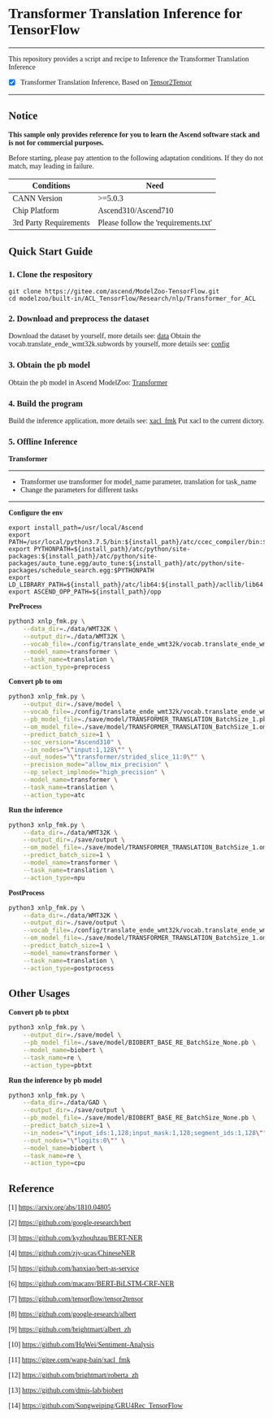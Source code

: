 # <font face="微软雅黑">

# Transformer Translation Inference for TensorFlow

***
This repository provides a script and recipe to Inference the Transformer Translation Inference

* [x] Transformer Translation Inference, Based on [Tensor2Tensor](https://github.com/tensorflow/tensor2tensor/tree/master/tensor2tensor) 

***

## Notice
**This sample only provides reference for you to learn the Ascend software stack and is not for commercial purposes.**

Before starting, please pay attention to the following adaptation conditions. If they do not match, may leading in failure.

| Conditions | Need |
| --- | --- |
| CANN Version | >=5.0.3 |
| Chip Platform| Ascend310/Ascend710 |
| 3rd Party Requirements| Please follow the 'requirements.txt' |

## Quick Start Guide

### 1. Clone the respository
```shell
git clone https://gitee.com/ascend/ModelZoo-TensorFlow.git
cd modelzoo/built-in/ACL_TensorFlow/Research/nlp/Transformer_for_ACL
```

### 2. Download and preprocess the dataset

Download the dataset by yourself, more details see: [data](./data/WMT32K/README.md)
Obtain the vocab.translate_ende_wmt32k.subwords by yourself, more details see: [config](./config/README.md)

### 3. Obtain the pb model

Obtain the pb model in Ascend ModelZoo: [Transformer](https://www.hiascend.com/zh/software/modelzoo/detail/1/4aa974b3f2fb4e02a84abbf16b56f032)

### 4. Build the program
Build the inference application, more details see: [xacl_fmk](./xacl_fmk/README.md)
Put xacl to the current dictory.

### 5. Offline Inference

**Transformer**
***
* Transformer use transformer for model_name parameter, translation for task_name
* Change the parameters for different tasks
***
**Configure the env**
```
export install_path=/usr/local/Ascend
export PATH=/usr/local/python3.7.5/bin:${install_path}/atc/ccec_compiler/bin:${install_path}/atc/bin:$PATH
export PYTHONPATH=${install_path}/atc/python/site-packages:${install_path}/atc/python/site-packages/auto_tune.egg/auto_tune:${install_path}/atc/python/site-packages/schedule_search.egg:$PYTHONPATH
export LD_LIBRARY_PATH=${install_path}/atc/lib64:${install_path}/acllib/lib64:$LD_LIBRARY_PATH
export ASCEND_OPP_PATH=${install_path}/opp
```

**PreProcess**
```Bash
python3 xnlp_fmk.py \
    --data_dir=./data/WMT32K \
    --output_dir=./data/WMT32K \
    --vocab_file=./config/translate_ende_wmt32k/vocab.translate_ende_wmt32k.32768.subwords \
    --model_name=transformer \
    --task_name=translation \
    --action_type=preprocess

```

**Convert pb to om**
```Bash
python3 xnlp_fmk.py \
    --output_dir=./save/model \
    --vocab_file=./config/translate_ende_wmt32k/vocab.translate_ende_wmt32k.32768.subwords \
    --pb_model_file=./save/model/TRANSFORMER_TRANSLATION_BatchSize_1.pb \
    --om_model_file=./save/model/TRANSFORMER_TRANSLATION_BatchSize_1.om \
    --predict_batch_size=1 \
    --soc_version="Ascend310" \
    --in_nodes="\"input:1,128\"" \
    --out_nodes="\"transformer/strided_slice_11:0\"" \
    --precision_mode="allow_mix_precision" \
    --op_select_implmode="high_precision" \
    --model_name=transformer \
    --task_name=translation \
    --action_type=atc

```

**Run the inference**
```Bash
python3 xnlp_fmk.py \
    --data_dir=./data/WMT32K \
    --output_dir=./save/output \
    --om_model_file=./save/model/TRANSFORMER_TRANSLATION_BatchSize_1.om \
    --predict_batch_size=1 \
    --model_name=transformer \
    --task_name=translation \
    --action_type=npu

```

**PostProcess**
```Bash
python3 xnlp_fmk.py \
    --data_dir=./data/WMT32K \
    --output_dir=./save/output \
    --vocab_file=./config/translate_ende_wmt32k/vocab.translate_ende_wmt32k.32768.subwords \
    --om_model_file=./save/model/TRANSFORMER_TRANSLATION_BatchSize_1.om \
    --predict_batch_size=1 \
    --model_name=transformer \
    --task_name=translation \
    --action_type=postprocess

```

## Other Usages
**Convert pb to pbtxt**
```Bash
python3 xnlp_fmk.py \
    --output_dir=./save/model \
    --pb_model_file=./save/model/BIOBERT_BASE_RE_BatchSize_None.pb \
    --model_name=biobert \
    --task_name=re \
    --action_type=pbtxt

```

**Run the inference by pb model**
```Bash
python3 xnlp_fmk.py \
    --data_dir=./data/GAD \
    --output_dir=./save/output \
    --pb_model_file=./save/model/BIOBERT_BASE_RE_BatchSize_None.pb \
    --predict_batch_size=1 \
    --in_nodes="\"input_ids:1,128;input_mask:1,128;segment_ids:1,128\"" \
    --out_nodes="\"logits:0\"" \
    --model_name=biobert \
    --task_name=re \
    --action_type=cpu

```

## Reference

[1] https://arxiv.org/abs/1810.04805

[2] https://github.com/google-research/bert

[3] https://github.com/kyzhouhzau/BERT-NER

[4] https://github.com/zjy-ucas/ChineseNER

[5] https://github.com/hanxiao/bert-as-service

[6] https://github.com/macanv/BERT-BiLSTM-CRF-NER

[7] https://github.com/tensorflow/tensor2tensor

[8] https://github.com/google-research/albert

[9] https://github.com/brightmart/albert_zh

[10] https://github.com/HqWei/Sentiment-Analysis

[11] https://gitee.com/wang-bain/xacl_fmk

[12] https://github.com/brightmart/roberta_zh

[13] https://github.com/dmis-lab/biobert

[14] https://github.com/Songweiping/GRU4Rec_TensorFlow

# </font>
